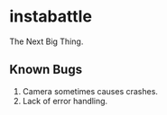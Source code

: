 # instabattle
The Next Big Thing.

## Known Bugs
1. Camera sometimes causes crashes.
2. Lack of error handling.
